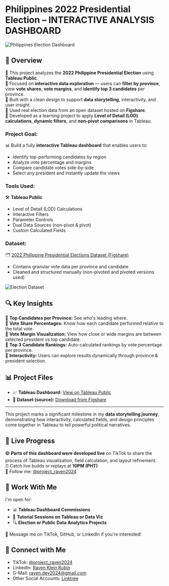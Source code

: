 # Philippines 2022 Presidential Election – INTERACTIVE ANALYSIS DASHBOARD

![Philippines Election Dashboard](dashboard.png)

## 📌 Overview

🔹 This project analyzes the **2022 Philippine Presidential Election** using **Tableau Public**.  
🔹 Focused on **interactive data exploration** — users can **filter by province**, view **vote shares**, **vote margins**, and **identify top 3 candidates** per province.  
🔹 Built with a clean design to support **data storytelling**, interactivity, and user insight.  
🔹 Used real election data from an open dataset hosted on **Figshare**.  
🔹 Developed as a learning project to apply **Level of Detail (LOD) calculations**, **dynamic filters**, and **non-pivot comparisons** in Tableau.

### **Project Goal:**

📊 Build a fully **interactive Tableau dashboard** that enables users to:  
- Identify top-performing candidates by region  
- Analyze vote percentage and margins  
- Compare candidate votes side-by-side  
- Select any president and instantly update the views

### **Tools Used:**

🛠 **Tableau Public**  
- Level of Detail (LOD) Calculations  
- Interactive Filters  
- Parameter Controls  
- Dual Data Sources (non-pivot & pivot)  
- Custom Calculated Fields  

### **Dataset:**

🗂 [2022 Philippine Presidential Elections Dataset (Figshare)](https://figshare.com/articles/dataset/2022_Presidential_Elections_Data/19755469?file=35101492)  
- Contains granular vote data per province and candidate  
- Cleaned and structured manually (non-pivoted and pivoted versions used)  

![Election Dataset](dataset.png)

## 🔍 Key Insights

🔹 **Top Candidates per Province:** See who's leading where.  
🔹 **Vote Share Percentages:** Know how each candidate performed relative to the total vote.  
🔹 **Vote Margin Visualization:** View how close or wide margins are between selected president vs top candidate.  
🔹 **Top 3 Candidate Rankings:** Auto-calculated rankings by vote percentage per province.  
🔹 **Interactivity:** Users can explore results dynamically through province & president selection.

## 📊 Project Files

- 📈 **Tableau Dashboard:** [View on Tableau Public](https://public.tableau.com/app/profile/your-profile-name/viz/2022ElectionAnalysis-Dashboard/MainView)  
- 📁 **Dataset (source):** [Download from Figshare](https://figshare.com/articles/dataset/2022_Presidential_Elections_Data/19755469)

---

This project marks a significant milestone in my **data storytelling journey**, demonstrating how interactivity, calculated fields, and design principles come together in Tableau to tell powerful political narratives.

## 🎥 Live Progress

🟢 **Parts of this dashboard were developed live** on TikTok to share the process of Tableau visualization, field calculation, and layout refinement.  
⏰ Catch live builds or replays at **10PM (PHT)**  
📱 Follow me: [@project_raven2024](https://www.tiktok.com/@project_raven2024)

## 💬 Work With Me

I'm open for:
- 📊 **Tableau Dashboard Commissions**  
- 🧠 **Tutorial Sessions on Tableau or Data Viz**  
- 🔍 **Election or Public Data Analytics Projects**

📩 Message me on TikTok, GitHub, or LinkedIn if you're interested!

## 🔗 Connect with Me

- TikTok: [@project_raven2024](https://www.tiktok.com/@project_raven2024)  
- LinkedIn: [Raven Klein Rubin](https://www.linkedin.com/in/raven-klein-r-8705222b6)  
- G-Mail: raven.dev2024@gmail.com  
- Other Social Accounts: [Linktree](https://linktr.ee/projectRaven)
